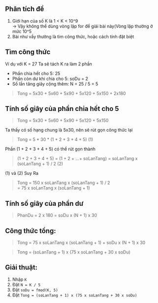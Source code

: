 
## Phân tích đề
1. Giới hạn của số K là 1 < K < 10^9  
-> Vậy không thể dùng vòng lặp for để giải bài này(Vòng lặp thường ở mức 10^5
2. Bài như vầy thường là tìm công thức, hoặc cách tính đặt biệt  

## Tìm công thức  
Ví dụ với K = 27
Ta sẽ tách K ra làm 2 phần
- Phần chia hết cho 5: 25
- Phần còn dư khi chia cho 5: soDu = 2
- Số lần tăng giây cộng thêm: N = 25 / 5 = 5

> Tong = 5x30 + 5x60 + 5x90 + 5x120 + 5x150 + 2x180

## Tính số giây của phần chia hết cho 5

> Tong = 5x30 + 5x60 + 5x90 + 5x120 + 5x150

Ta thấy có số hạng chung là 5x30, nên sẽ rút gọn công thức lại

> Tong = 5 * 30 * (1 + 2 + 3 + 4 + 5)          (1)

Phần (1 + 2 + 3 + 4 + 5) có thể rút gọn thành 

> (1 + 2 + 3 + 4 + 5) = (1 + 2 + ...+ soLanTang) = soLanTang x (soLanTang + 1) / 2            (2)

(1) và (2) Suy Ra

> Tong = 150 x soLanTang x (soLanTang + 1) / 2  
> = 75 x soLanTang x (soLanTang + 1)

## Tính số giây của phần dư
> PhanDu = 2 x 180 = soDu x (N + 1) x 30


## Công thức tổng:

> Tong = 75 x soLanTang x (soLanTang + 1) + soDu x (N + 1) x 30  

> Tong = (soLanTang + 1) x (75 x soLanTang + 30 x soDu)

## Giải thuật:
1. Nhập `K`
2. Đặt `N = K / 5`
3. Đặt `soDu = fmod(K, 5)`
4. Đặt `Tong = (soLanTang + 1) x (75 x soLanTang + 30 x soDu)`  







